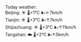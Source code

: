 Today weather:  
Beijing: ☀️   🌡️+1°C 🌬️←7km/h  
Tianjin: ☀️   🌡️+3°C 🌬️↑7km/h  
Shijiazhuang: ☀️   🌡️+3°C 🌬️↑11km/h  
Tangshan: ☁️   🌡️+2°C 🌬️↖5km/h  
